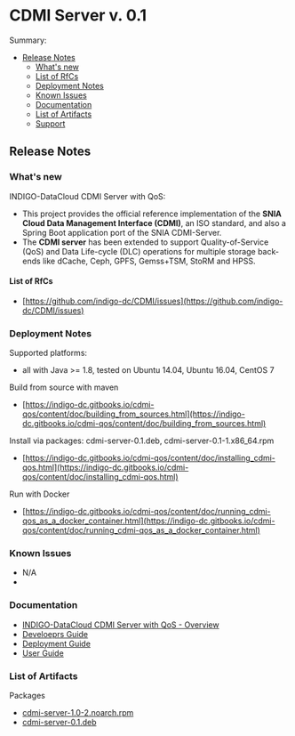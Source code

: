 # CDMI Server v. 0.1

Summary:
* [Release Notes](#id1)
  * [What's new](#id2)
  * [List of RfCs](#id3)
  * [Deployment Notes](#id4)
  * [Known Issues](#id5)
  * [Documentation](#id6)
  * [List of Artifacts](#id7)
  * [Support](#id8)


## Release Notes

### What's new

INDIGO-DataCloud CDMI Server with QoS:
* This project provides the official reference implementation of the **SNIA Cloud Data Management Interface (CDMI)**, an ISO standard, and also a Spring Boot application port of the SNIA CDMI-Server.
* The **CDMI server** has been extended to support Quality-of-Service (QoS) and Data Life-cycle (DLC) operations for multiple storage back-ends like dCache, Ceph, GPFS, Gemss+TSM, StoRM and HPSS.

#### List of RfCs 

* [https://github.com/indigo-dc/CDMI/issues](https://github.com/indigo-dc/CDMI/issues)

### Deployment Notes

Supported platforms:
* all with Java >= 1.8, tested on Ubuntu 14.04, Ubuntu 16.04, CentOS 7

Build from source with maven
* [https://indigo-dc.gitbooks.io/cdmi-qos/content/doc/building_from_sources.html](https://indigo-dc.gitbooks.io/cdmi-qos/content/doc/building_from_sources.html)

Install via packages: cdmi-server-0.1.deb, cdmi-server-0.1-1.x86_64.rpm
* [https://indigo-dc.gitbooks.io/cdmi-qos/content/doc/installing_cdmi-qos.html](https://indigo-dc.gitbooks.io/cdmi-qos/content/doc/installing_cdmi-qos.html)

Run with Docker
* [https://indigo-dc.gitbooks.io/cdmi-qos/content/doc/running_cdmi-qos_as_a_docker_container.html](https://indigo-dc.gitbooks.io/cdmi-qos/content/doc/running_cdmi-qos_as_a_docker_container.html)

### Known Issues

* N/A
* 
### Documentation

* [INDIGO-DataCloud CDMI Server with QoS - Overview](https://indigo-dc.gitbooks.io/cdmi-qos/content/)
* [Develoeprs Guide](https://indigo-dc.gitbooks.io/cdmi-qos/content/doc/developer.html)
* [Deployment Guide](https://indigo-dc.gitbooks.io/cdmi-qos/content/doc/administrator.html)
* [User Guide](https://indigo-dc.gitbooks.io/cdmi-qos/content/doc/user.html)

### List of Artifacts

Packages
* [cdmi-server-1.0-2.noarch.rpm](http://repo.indigo-datacloud.eu/repository/indigo/1/centos7/x86_64/base/cdmi-server-1.0-2.noarch.rpm)
* [cdmi-server-0.1.deb](http://repo.indigo-datacloud.eu/repository/indigo/1/ubuntu/dists/trusty/main/binary-amd64/cdmi-server-0.1.deb)


